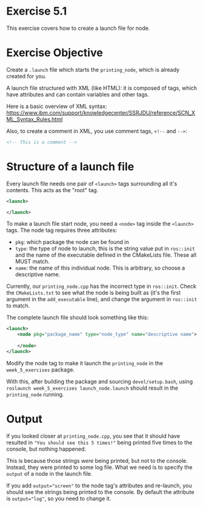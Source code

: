 # Exercise 5.1
This exercise covers how to create a launch file for node.

# Exercise Objective
Create a `.launch` file which starts the `printing_node`, which is already created for you.

A launch file structured with XML (like HTML): it is composed of tags, which have attributes and 
can contain variables and other tags.

Here is a basic overview of XML syntax: https://www.ibm.com/support/knowledgecenter/SSRJDU/reference/SCN_XML_Syntax_Rules.html

Also, to create a comment in XML, you use comment tags, `<!--` and `-->`:
```xml
<!-- This is a comment -->
```

# Structure of a launch file
Every launch file needs one pair of `<launch>` tags surrounding all it's contents. This acts as the "root" tag.
```xml
<launch>

</launch>
```

To make a launch file start node, you need a `<node>` tag inside the `<launch>` tags.
The node tag requires three attributes:
* `pkg`: which package the node can be found in
* `type`: the type of node to launch, this is the string value put in `ros::init` and the
 name of the executable defined in the CMakeLists file. These all MUST match.
* `name`: the name of this individual node. This is arbitrary, so choose a descriptive name.

Currently, our `printing_node.cpp` has the incorrect type in `ros::init`. Check the `CMakeLists.txt` to
see what the node is being built as (it's the first argument in the `add_executable` line), and change
the argument in `ros::init` to match.

The complete launch file should look something like this:
```xml
<launch>
    <node pkg="package_name" type="node_type" name="descriptive name">
    
    </node>
</launch>
```
Modify the node tag to make it launch the `printing_node` in the `week_5_exercises` package.

With this, after building the package and sourcing `devel/setup.bash`,
using `roslaunch week_5_exercises launch_node.launch` should result in the `printing_node` running.

# Output
If you looked closer at `printing_node.cpp`, you see that it should have resulted in 
`"You should see this 5 times!"` being printed five times to the console, but nothing happened.

This is because those strings *were* being printed, but not to the console. Instead, they were 
printed to some log file. What we need is to specify the `output` of a node in the launch file.

If you add `output="screen"` to the node tag's attributes and re-launch, you should see the strings
being printed to the console. By default the attribute is `output="log"`, so you need to change it.